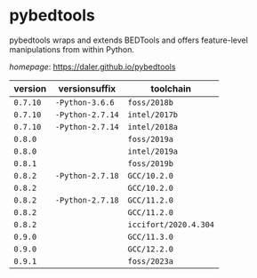 # pybedtools

pybedtools wraps and extends BEDTools and offers feature-level manipulations from within Python.

*homepage*: <https://daler.github.io/pybedtools>

version | versionsuffix | toolchain
--------|---------------|----------
``0.7.10`` | ``-Python-3.6.6`` | ``foss/2018b``
``0.7.10`` | ``-Python-2.7.14`` | ``intel/2017b``
``0.7.10`` | ``-Python-2.7.14`` | ``intel/2018a``
``0.8.0`` |  | ``foss/2019a``
``0.8.0`` |  | ``intel/2019a``
``0.8.1`` |  | ``foss/2019b``
``0.8.2`` | ``-Python-2.7.18`` | ``GCC/10.2.0``
``0.8.2`` |  | ``GCC/10.2.0``
``0.8.2`` | ``-Python-2.7.18`` | ``GCC/11.2.0``
``0.8.2`` |  | ``GCC/11.2.0``
``0.8.2`` |  | ``iccifort/2020.4.304``
``0.9.0`` |  | ``GCC/11.3.0``
``0.9.0`` |  | ``GCC/12.2.0``
``0.9.1`` |  | ``foss/2023a``
